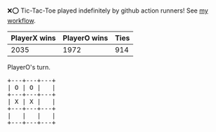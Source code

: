 :x::o: Tic-Tac-Toe played indefinitely by github action runners! See [my workflow](.github/workflows/play.yaml).

|PlayerX wins|PlayerO wins|Ties|
|-|-|-|
|2035|1972|914|

PlayerO's turn.

<pre>
+---+---+---+
| O | O |   |
+---+---+---+
| X | X |   |
+---+---+---+
|   |   |   |
+---+---+---+
</pre>